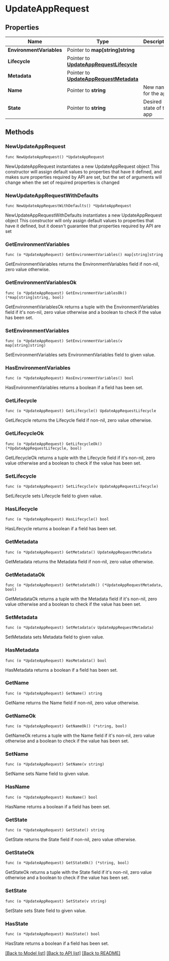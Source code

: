 # UpdateAppRequest

## Properties

Name | Type | Description | Notes
------------ | ------------- | ------------- | -------------
**EnvironmentVariables** | Pointer to **map[string]string** |  | [optional] 
**Lifecycle** | Pointer to [**UpdateAppRequestLifecycle**](UpdateAppRequestLifecycle.md) |  | [optional] 
**Metadata** | Pointer to [**UpdateAppRequestMetadata**](UpdateAppRequestMetadata.md) |  | [optional] 
**Name** | Pointer to **string** | New name for the app | [optional] 
**State** | Pointer to **string** | Desired state of the app | [optional] 

## Methods

### NewUpdateAppRequest

`func NewUpdateAppRequest() *UpdateAppRequest`

NewUpdateAppRequest instantiates a new UpdateAppRequest object
This constructor will assign default values to properties that have it defined,
and makes sure properties required by API are set, but the set of arguments
will change when the set of required properties is changed

### NewUpdateAppRequestWithDefaults

`func NewUpdateAppRequestWithDefaults() *UpdateAppRequest`

NewUpdateAppRequestWithDefaults instantiates a new UpdateAppRequest object
This constructor will only assign default values to properties that have it defined,
but it doesn't guarantee that properties required by API are set

### GetEnvironmentVariables

`func (o *UpdateAppRequest) GetEnvironmentVariables() map[string]string`

GetEnvironmentVariables returns the EnvironmentVariables field if non-nil, zero value otherwise.

### GetEnvironmentVariablesOk

`func (o *UpdateAppRequest) GetEnvironmentVariablesOk() (*map[string]string, bool)`

GetEnvironmentVariablesOk returns a tuple with the EnvironmentVariables field if it's non-nil, zero value otherwise
and a boolean to check if the value has been set.

### SetEnvironmentVariables

`func (o *UpdateAppRequest) SetEnvironmentVariables(v map[string]string)`

SetEnvironmentVariables sets EnvironmentVariables field to given value.

### HasEnvironmentVariables

`func (o *UpdateAppRequest) HasEnvironmentVariables() bool`

HasEnvironmentVariables returns a boolean if a field has been set.

### GetLifecycle

`func (o *UpdateAppRequest) GetLifecycle() UpdateAppRequestLifecycle`

GetLifecycle returns the Lifecycle field if non-nil, zero value otherwise.

### GetLifecycleOk

`func (o *UpdateAppRequest) GetLifecycleOk() (*UpdateAppRequestLifecycle, bool)`

GetLifecycleOk returns a tuple with the Lifecycle field if it's non-nil, zero value otherwise
and a boolean to check if the value has been set.

### SetLifecycle

`func (o *UpdateAppRequest) SetLifecycle(v UpdateAppRequestLifecycle)`

SetLifecycle sets Lifecycle field to given value.

### HasLifecycle

`func (o *UpdateAppRequest) HasLifecycle() bool`

HasLifecycle returns a boolean if a field has been set.

### GetMetadata

`func (o *UpdateAppRequest) GetMetadata() UpdateAppRequestMetadata`

GetMetadata returns the Metadata field if non-nil, zero value otherwise.

### GetMetadataOk

`func (o *UpdateAppRequest) GetMetadataOk() (*UpdateAppRequestMetadata, bool)`

GetMetadataOk returns a tuple with the Metadata field if it's non-nil, zero value otherwise
and a boolean to check if the value has been set.

### SetMetadata

`func (o *UpdateAppRequest) SetMetadata(v UpdateAppRequestMetadata)`

SetMetadata sets Metadata field to given value.

### HasMetadata

`func (o *UpdateAppRequest) HasMetadata() bool`

HasMetadata returns a boolean if a field has been set.

### GetName

`func (o *UpdateAppRequest) GetName() string`

GetName returns the Name field if non-nil, zero value otherwise.

### GetNameOk

`func (o *UpdateAppRequest) GetNameOk() (*string, bool)`

GetNameOk returns a tuple with the Name field if it's non-nil, zero value otherwise
and a boolean to check if the value has been set.

### SetName

`func (o *UpdateAppRequest) SetName(v string)`

SetName sets Name field to given value.

### HasName

`func (o *UpdateAppRequest) HasName() bool`

HasName returns a boolean if a field has been set.

### GetState

`func (o *UpdateAppRequest) GetState() string`

GetState returns the State field if non-nil, zero value otherwise.

### GetStateOk

`func (o *UpdateAppRequest) GetStateOk() (*string, bool)`

GetStateOk returns a tuple with the State field if it's non-nil, zero value otherwise
and a boolean to check if the value has been set.

### SetState

`func (o *UpdateAppRequest) SetState(v string)`

SetState sets State field to given value.

### HasState

`func (o *UpdateAppRequest) HasState() bool`

HasState returns a boolean if a field has been set.


[[Back to Model list]](../README.md#documentation-for-models) [[Back to API list]](../README.md#documentation-for-api-endpoints) [[Back to README]](../README.md)


